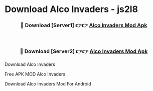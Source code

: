 # Download Alco Invaders - js2l8



<div align="center">
<h3>🔴 Download [Server1] 👉👉 <a href="https://momento.my/?title=Alco_Invaders">Alco Invaders Mod Apk</a></h3><br>

<h3>🔴 Download [Server2] 👉👉 <a href="https://momento.my/?title=Alco_Invaders">Alco Invaders Mod Apk</a></h3>
</div>



Download Alco Invaders 

Free APK MOD Alco Invaders 

Download Alco Invaders Mod For Android
